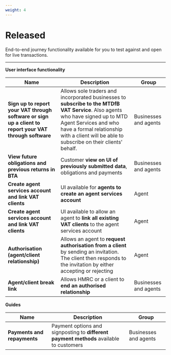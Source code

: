 ```yaml
---
weight: 4
---
```


# Released

End-to-end journey functionality available for you to test against and open for live transactions.

***

**User interface functionality**

Name | Description | Group
 --- | --- | ---
**Sign up to report your VAT through software or sign up a client to report your VAT through software** | Allows sole traders and incorporated businesses to **subscribe to the MTDfB VAT Service**. Also agents who have signed up to MTD Agent Services and who have a formal relationship with a client will be able to subscribe on their clients' behalf. | Businesses and agents
**View future obligations and previous returns in BTA** | Customer **view on UI of previously submitted data**, obligations and payments | Businesses and agents
**Create agent services account and link VAT clients** | UI available for **agents to create an agent services account** | Agent
**Create agent services account and link VAT clients** | UI available to allow an agent to **link all existing VAT clients** to the agent services account | Agent
**Authorisation (agent/client relationship)** | Allows an agent to **request authorisation from a client** by sending an invitation. The client then responds to the invitation by either accepting or rejecting | Agent
**Agent/client break link** | Allows HMRC or a client to **end an authorised relationship** | Businesses and agents

**Guides**

Name | Description | Group
 --- | --- | ---
**Payments and repayments** | Payment options and signposting to **different payment methods** available to customers | Businesses and agents
